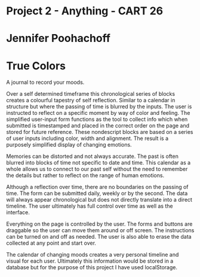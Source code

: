 # Project 2 - Anything - CART 26
# Jennifer Poohachoff
#
# True Colors

A journal to record your moods.

Over a self determined timeframe this chronological series of blocks creates a colourful tapestry of self reflection. Similar to a calendar in structure but where the passing of time is blurred by the inputs. The user is instructed to reflect on a specific moment by way of color and feeling. The simplified user-input form functions as the tool to collect info which when submitted is timestamped and placed in the correct order on the page and stored for future reference. These nondescript blocks are based on a series of user inputs including color, width and alignment. The result is a purposely simplified display of changing emotions.

Memories can be distorted and not always accurate. The past is often blurred into blocks of time not specific to date and time. This calendar as a whole allows us to connect to our past self without the need to remember the details but rather to reflect on the range of human emotions.

Although a reflection over time, there are no boundaries on the passing of time. The form can be submitted daily, weekly or by the second. The data will always appear chronological but does not directly translate into a direct timeline. The user ultimately has full control over time as well as the interface.

Everything on the page is controlled by the user. The forms and buttons are draggable so the user can move them around or off screen. The instructions can be turned on and off as needed. The user is also able to erase the data collected at any point and start over.

The calendar of changing moods creates a very personal timeline and visual for each user. Ultimately this information would be stored in a database but for the purpose of this project I have used localStorage.
